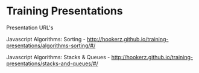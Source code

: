 # Training Presentations

Presentation URL's

Javascript Algorithms: Sorting - http://hookerz.github.io/training-presentations/algorithms-sorting/#/

Javascript Algorithms: Stacks & Queues - http://hookerz.github.io/training-presentations/stacks-and-queues/#/